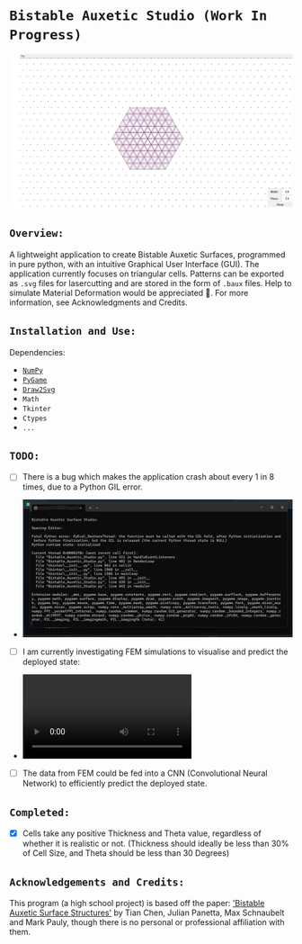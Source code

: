 # ```Bistable Auxetic Studio (Work In Progress)```

![Image_1](Resources/Image_1.png)

## ```Overview:```

A lightweight application to create Bistable Auxetic Surfaces, programmed in pure python, with an intuitive Graphical User Interface (GUI). The application currently focuses on triangular cells. Patterns can be exported as `.svg` files for lasercutting and are stored in the form of `.baux` files. Help to simulate Material Deformation would be appreciated 🙂. For more information, see Acknowledgments and Credits.

## ```Installation and Use:```

Dependencies:

- [`NumPy`](https://numpy.org/install/)  
- [`PyGame`](https://www.pygame.org/)
- [`Draw2Svg`](https://pypi.org/project/draw2Svg/)
- `Math`
- `Tkinter`
- `Ctypes`
- `...`

## ```TODO:```

- [ ] There is a bug which makes the application crash about every 1 in 8 times, due to a Python GIL error.
- ![GIL Error ...](Resources/Image_2.png)
- [ ] I am currently investigating FEM simulations to visualise and predict the deployed state:
- ![FEA Simulation ...](Resources/Video_1.mp4)
- [ ] The data from FEM could be fed into a CNN (Convolutional Neural Network) to efficiently predict the deployed state.

##  ```Completed:```

- [x] Cells take any positive Thickness and Theta value, regardless of whether it is realistic or not. (Thickness should ideally be less than 30% of Cell Size, and Theta should be less than 30 Degrees)
      
## ```Acknowledgements and Credits:```

This program (a high school project) is based off the paper: ['Bistable Auxetic Surface Structures'](https://www.julianpanetta.com/pdf/bistable_auxetics.pdf) by Tian Chen, Julian Panetta, Max Schnaubelt and Mark Pauly, though there is no personal or professional affiliation with them.
